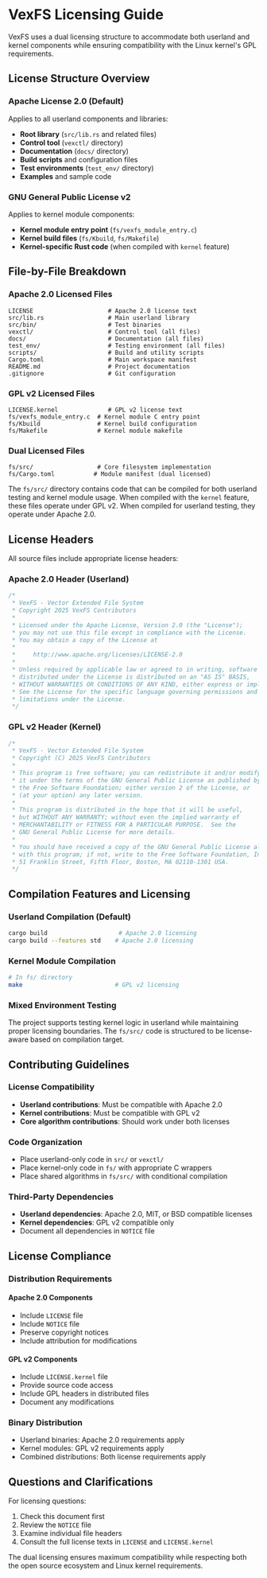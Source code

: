 # VexFS Licensing Guide

VexFS uses a dual licensing structure to accommodate both userland and kernel components while ensuring compatibility with the Linux kernel's GPL requirements.

## License Structure Overview

### Apache License 2.0 (Default)
Applies to all userland components and libraries:
- **Root library** (`src/lib.rs` and related files)
- **Control tool** (`vexctl/` directory)
- **Documentation** (`docs/` directory)
- **Build scripts** and configuration files
- **Test environments** (`test_env/` directory)
- **Examples** and sample code

### GNU General Public License v2
Applies to kernel module components:
- **Kernel module entry point** (`fs/vexfs_module_entry.c`)
- **Kernel build files** (`fs/Kbuild`, `fs/Makefile`)
- **Kernel-specific Rust code** (when compiled with `kernel` feature)

## File-by-File Breakdown

### Apache 2.0 Licensed Files
```
LICENSE                     # Apache 2.0 license text
src/lib.rs                  # Main userland library
src/bin/                    # Test binaries
vexctl/                     # Control tool (all files)
docs/                       # Documentation (all files)
test_env/                   # Testing environment (all files)
scripts/                    # Build and utility scripts
Cargo.toml                  # Main workspace manifest
README.md                   # Project documentation
.gitignore                  # Git configuration
```

### GPL v2 Licensed Files
```
LICENSE.kernel              # GPL v2 license text
fs/vexfs_module_entry.c  # Kernel module C entry point
fs/Kbuild                # Kernel build configuration
fs/Makefile              # Kernel module makefile
```

### Dual Licensed Files
```
fs/src/                  # Core filesystem implementation
fs/Cargo.toml           # Module manifest (dual licensed)
```

The `fs/src/` directory contains code that can be compiled for both userland testing and kernel module usage. When compiled with the `kernel` feature, these files operate under GPL v2. When compiled for userland testing, they operate under Apache 2.0.

## License Headers

All source files include appropriate license headers:

### Apache 2.0 Header (Userland)
```rust
/*
 * VexFS - Vector Extended File System
 * Copyright 2025 VexFS Contributors
 *
 * Licensed under the Apache License, Version 2.0 (the "License");
 * you may not use this file except in compliance with the License.
 * You may obtain a copy of the License at
 *
 *     http://www.apache.org/licenses/LICENSE-2.0
 *
 * Unless required by applicable law or agreed to in writing, software
 * distributed under the License is distributed on an "AS IS" BASIS,
 * WITHOUT WARRANTIES OR CONDITIONS OF ANY KIND, either express or implied.
 * See the License for the specific language governing permissions and
 * limitations under the License.
 */
```

### GPL v2 Header (Kernel)
```c
/*
 * VexFS - Vector Extended File System
 * Copyright (C) 2025 VexFS Contributors
 *
 * This program is free software; you can redistribute it and/or modify
 * it under the terms of the GNU General Public License as published by
 * the Free Software Foundation; either version 2 of the License, or
 * (at your option) any later version.
 *
 * This program is distributed in the hope that it will be useful,
 * but WITHOUT ANY WARRANTY; without even the implied warranty of
 * MERCHANTABILITY or FITNESS FOR A PARTICULAR PURPOSE.  See the
 * GNU General Public License for more details.
 *
 * You should have received a copy of the GNU General Public License along
 * with this program; if not, write to the Free Software Foundation, Inc.,
 * 51 Franklin Street, Fifth Floor, Boston, MA 02110-1301 USA.
 */
```

## Compilation Features and Licensing

### Userland Compilation (Default)
```bash
cargo build                    # Apache 2.0 licensing
cargo build --features std    # Apache 2.0 licensing
```

### Kernel Module Compilation
```bash
# In fs/ directory
make                          # GPL v2 licensing
```

### Mixed Environment Testing
The project supports testing kernel logic in userland while maintaining proper licensing boundaries. The `fs/src/` code is structured to be license-aware based on compilation target.

## Contributing Guidelines

### License Compatibility
- **Userland contributions**: Must be compatible with Apache 2.0
- **Kernel contributions**: Must be compatible with GPL v2
- **Core algorithm contributions**: Should work under both licenses

### Code Organization
- Place userland-only code in `src/` or `vexctl/`
- Place kernel-only code in `fs/` with appropriate C wrappers
- Place shared algorithms in `fs/src/` with conditional compilation

### Third-Party Dependencies
- **Userland dependencies**: Apache 2.0, MIT, or BSD compatible licenses
- **Kernel dependencies**: GPL v2 compatible only
- Document all dependencies in `NOTICE` file

## License Compliance

### Distribution Requirements

#### Apache 2.0 Components
- Include `LICENSE` file
- Include `NOTICE` file
- Preserve copyright notices
- Include attribution for modifications

#### GPL v2 Components
- Include `LICENSE.kernel` file
- Provide source code access
- Include GPL headers in distributed files
- Document any modifications

### Binary Distribution
- Userland binaries: Apache 2.0 requirements apply
- Kernel modules: GPL v2 requirements apply
- Combined distributions: Both license requirements apply

## Questions and Clarifications

For licensing questions:
1. Check this document first
2. Review the `NOTICE` file
3. Examine individual file headers
4. Consult the full license texts in `LICENSE` and `LICENSE.kernel`

The dual licensing ensures maximum compatibility while respecting both the open source ecosystem and Linux kernel requirements.